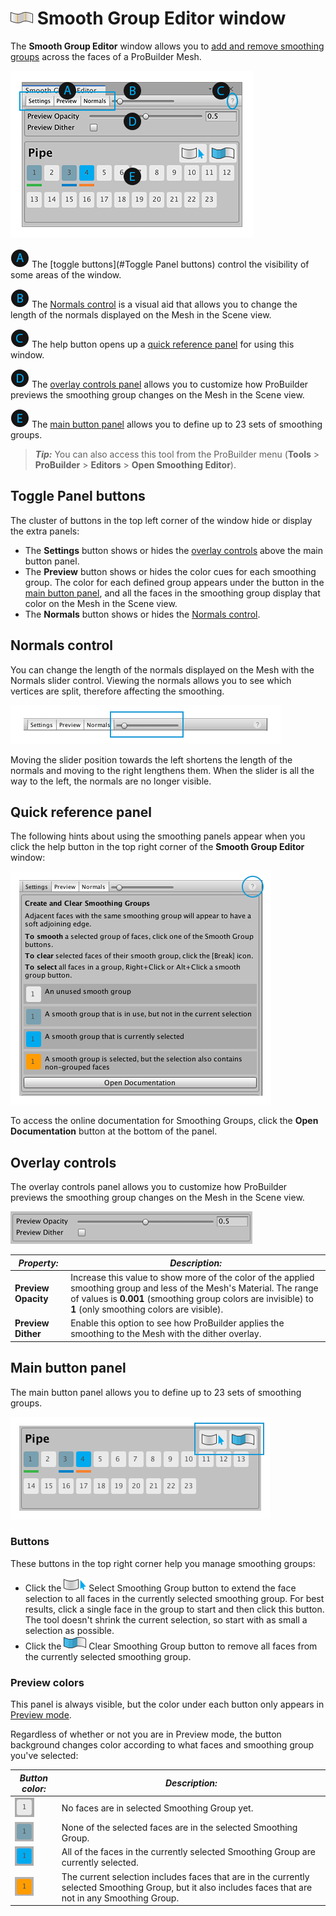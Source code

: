 # ![Smoothing Groups icon](images/icons/Panel_Smoothing.png) Smooth Group Editor window

The **Smooth Group Editor** window allows you to [add and remove smoothing groups](workflow-edit-smoothing.md) across the faces of a ProBuilder Mesh.

![Smoothing Groups Example](images/Smoothing_Editor_props.png)

![A](images/LetterCircle_A.png) The [toggle buttons](#Toggle Panel buttons) control the visibility of some areas of the window.

![B](images/LetterCircle_B.png) The [Normals control](#normals) is a visual aid that allows you to change the length of the normals displayed on the Mesh in the Scene view.

![C](images/LetterCircle_C.png) The help button opens up a [quick reference panel](#quickref) for using this window.

![D](images/LetterCircle_D.png) The [overlay controls panel](#overlay) allows you to customize how ProBuilder previews the smoothing group changes on the Mesh in the Scene view. 

![E](images/LetterCircle_E.png) The [main button panel](#main-panel) allows you to define up to 23 sets of smoothing groups. 

> ***Tip:*** You can also access this tool from the ProBuilder menu (**Tools** > **ProBuilder** > **Editors** > **Open Smoothing Editor**).



<a name="toggle"></a>

## Toggle Panel buttons

The cluster of buttons in the top left corner of the window hide or display the extra panels:

* The **Settings** button shows or hides the [overlay controls](#overlay) above the main button panel.
* The **Preview** button shows or hides the color cues for each smoothing group. The color for each defined group appears under the button in the [main button panel](#main-panel), and all the faces in the smoothing group display that color on the Mesh in the Scene view.
* The **Normals** button shows or hides the [Normals control](#normals).



<a name="normals"></a>

## Normals control

You can change the length of the normals displayed on the Mesh with the Normals slider control. Viewing the normals allows you to see which vertices are split, therefore affecting the smoothing.

![Normals control](images/Smoothing_Editor_props-pnlNormals.png)

Moving the slider position towards the left shortens the length of the normals and moving to the right lengthens them. When the slider is all the way to the left, the normals are no longer visible.



<a name="quickref"></a>

## Quick reference panel

The following hints about using the smoothing panels appear when you click the help button in the top right corner of the **Smooth Group Editor** window:

![Quick reference panel panel panel panel](images/Smoothing_Editor_props-pnlQuickref.png)

To access the online documentation for Smoothing Groups, click the **Open Documentation** button at the bottom of the panel.



<a name="overlay"></a>

## Overlay controls

The overlay controls panel allows you to customize how ProBuilder previews the smoothing group changes on the Mesh in the Scene view.

![Overlay Preview controls](images/Smoothing_Editor_props-pnlOverlay.png)



| ***Property:***     | ***Description:***                                           |
| ------------------- | ------------------------------------------------------------ |
| **Preview Opacity** | Increase this value to show more of the color of the applied smoothing group and less of the Mesh's Material. The range of values is **0.001** (smoothing group colors are invisible) to **1** (only smoothing colors are visible). |
| **Preview Dither**  | Enable this option to see how ProBuilder applies the smoothing to the Mesh with the dither overlay. |





<a name="main-panel"></a>

## Main button panel

The main button panel allows you to define up to 23 sets of smoothing groups. 

![Main button panel](images/Smoothing_Editor_props-pnlMain.png)

### Buttons

These buttons in the top right corner help you manage smoothing groups:

* Click the ![Select by smooth group](images/icons/Selection_SelectBySmoothingGroup.png) Select Smoothing Group button to extend the face selection to all faces in the currently selected smoothing group. For best results, click a single face in the group to start and then click this button. The tool doesn't shrink the current selection, so start with as small a selection as possible.
* Click the ![Break smooth groups](images/icons/Face_BreakSmoothing.png) Clear Smoothing Group button to remove all faces from the currently selected smoothing group.

### Preview colors

This panel is always visible, but the color under each button only appears in [Preview mode](#toggle). 

Regardless of whether or not you are in Preview mode, the button background changes color according to what faces and smoothing group you've selected:

| ***Button color:***                                          | ***Description:***                                           |
| ------------------------------------------------------------ | ------------------------------------------------------------ |
| ![White button background](images/Smoothing_Editor_props-btnWhite.png) | No faces are in selected Smoothing Group yet.                |
| ![Gray-blue button background](images/Smoothing_Editor_props-btnGray.png) | None of the selected faces are in the selected Smoothing Group. |
| ![Blue button background](images/Smoothing_Editor_props-btnBlue.png) | All of the faces in the currently selected Smoothing Group are currently selected. |
| ![Yellow button background](images/Smoothing_Editor_props-btnYellow.png) | The current selection includes faces that are in the currently selected Smoothing Group, but it also includes faces that are not in any Smoothing Group. |

